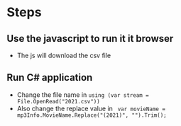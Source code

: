 # Steps

## Use the javascript to run it it browser

- The js will download the csv file

## Run C# application

- Change the file name in `using (var stream = File.OpenRead("2021.csv"))`
- Also change the replace value in ` var movieName = mp3Info.MovieName.Replace("(2021)", "").Trim();`